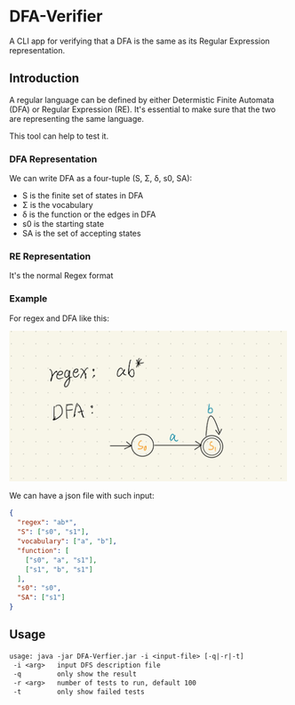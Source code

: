 # DFA-Verifier
A CLI app for verifying that a DFA is the same as its Regular Expression representation. 

## Introduction
A regular language can be defined by either Determistic Finite Automata (DFA) or Regular Expression (RE).  It's essential to make sure that the two are representing the same language.

This tool can help to test it.

### DFA Representation
We can write DFA as a four-tuple (S, Σ, δ, s0, SA):

- S is the finite set of states in DFA
- Σ is the vocabulary
- δ is the function or the edges in DFA
- s0 is the starting state
- SA is the set of accepting states


### RE Representation
It's the normal Regex format

### Example
For regex and DFA like this:

<img src="statics/exp0.jpeg" width="500" alt="">

We can have a json file with such input:
```JSON
{
  "regex": "ab*",
  "S": ["s0", "s1"],
  "vocabulary": ["a", "b"],
  "function": [
    ["s0", "a", "s1"],
    ["s1", "b", "s1"]
  ],
  "s0": "s0",
  "SA": ["s1"]
}
```
## Usage
```
usage: java -jar DFA-Verfier.jar -i <input-file> [-q|-r|-t]
 -i <arg>   input DFS description file
 -q         only show the result
 -r <arg>   number of tests to run, default 100
 -t         only show failed tests

```